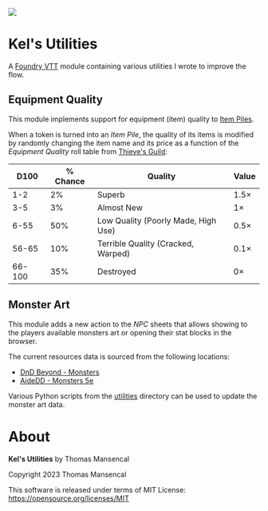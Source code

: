 ![](https://img.shields.io/badge/Foundry-v0.8.6-informational)
<!--- Downloads @ Latest Badge -->
<!--- replace KelSolaar/fvvt-kels-utilities with your username/repository -->
<!--- ![Latest Release Download Count](https://img.shields.io/github/downloads/KelSolaar/fvvt-kels-utilities/latest/module.zip) -->

<!--- Forge Bazaar Install % Badge -->
<!--- replace <your-module-name> with the `name` in your manifest -->
<!--- ![Forge Installs](https://img.shields.io/badge/dynamic/json?label=Forge%20Installs&query=package.installs&suffix=%25&url=https%3A%2F%2Fforge-vtt.com%2Fapi%2Fbazaar%2Fpackage%2F<your-module-name>&colorB=4aa94a) -->

# Kel's Utilities

A [Foundry VTT](https://foundryvtt.com) module containing various utilities I wrote to improve the flow.

## Equipment Quality

This module implements support for equipment (item) quality to [Item Piles](https://github.com/fantasycalendar/FoundryVTT-ItemPiles).

 When a token is turned into an *Item Pile*, the quality of its items is modified by randomly changing the item name and its price as a function of the *Equipment Quality* roll table from [Thieve's Guild](https://www.thievesguild.cc/harvest/creature.php?id=1#tab4):

| D100    | % Chance | Quality                              | Value |
|---------|----------|--------------------------------------|-------|
| 1-2     | 2%       | Superb                               | 1.5×  |
| 3-5     | 3%       | Almost New                           | 1×    |
| 6-55    | 50%      | Low Quality (Poorly Made, High Use)  | 0.5×  |
| 56-65   | 10%      | Terrible Quality (Cracked, Warped)   | 0.1×  |
| 66-100  | 35%      | Destroyed                            | 0×    |

## Monster Art

This module adds a new action to the *NPC* sheets that allows showing to the players available monsters art or opening their stat blocks in the browser.

The current resources data is sourced from the following locations:

-   [DnD Beyond - Monsters](https://www.dndbeyond.com/monsters)
-   [AideDD - Monsters 5e](https://www.aidedd.org/dnd-filters/monsters.php)

Various Python scripts from the [utilities](utilities/) directory can be used to update the monster art data.

# About

**Kel's Utilities** by Thomas Mansencal

Copyright 2023 Thomas Mansencal

This software is released under terms of MIT License: https://opensource.org/licenses/MIT
